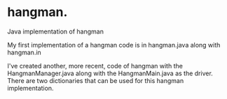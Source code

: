 # hangman.
Java implementation of hangman

My first implementation of a hangman code is in hangman.java along with hangman.in

I've created another, more recent, code of hangman with the HangmanManager.java along with the HangmanMain.java as the driver. There are two dictionaries that can be used for this hangman implementation. 
